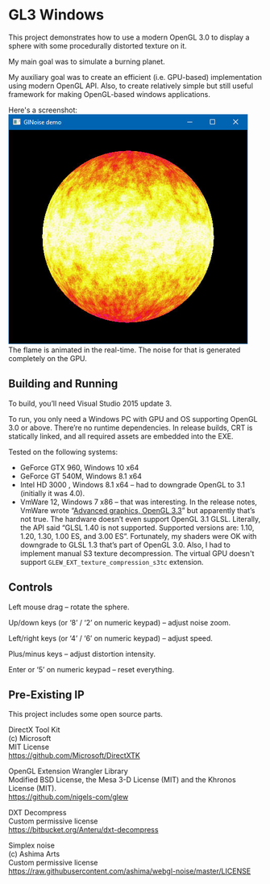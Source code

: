 # GL3 Windows

This project demonstrates how to use a modern OpenGL 3.0 to display a sphere with some procedurally distorted texture on it.

My main goal was to simulate a burning planet.

My auxiliary goal was to create an efficient (i.e. GPU-based) implementation using modern OpenGL API. Also, to create relatively simple but still useful framework for making OpenGL-based windows applications.

Here's a screenshot:<br/>
![Screenshot](screenshot.jpg)<br/>
The flame is animated in the real-time. The noise for that is generated completely on the GPU.

## Building and Running

To build, you’ll need Visual Studio 2015 update 3.
 
To run, you only need a Windows PC with GPU and OS supporting OpenGL 3.0 or above.
There’re no runtime dependencies. In release builds, CRT is statically linked, and all required assets are embedded into the EXE.

Tested on the following systems:

* GeForce GTX 960, Windows 10 x64
* GeForce GT 540M, Windows 8.1 x64
* Intel HD 3000 , Windows 8.1 x64 – had to downgrade OpenGL to 3.1 (initially it was 4.0).
* VmWare 12, Windows 7 x86 – that was interesting.
In the release notes, VmWare wrote “[Advanced graphics, OpenGL 3.3](http://pubs.vmware.com/Release_Notes/en/workstation/12pro/workstation-12-release-notes.html)” but apparently that’s not true.
The hardware doesn’t even support OpenGL 3.1 GLSL. Literally, the API said “GLSL 1.40 is not supported. Supported versions are: 1.10, 1.20, 1.30, 1.00 ES, and 3.00 ES”.
Fortunately, my shaders were OK with downgrade to GLSL 1.3 that’s part of OpenGL 3.0.
Also, I had to implement manual S3 texture decompression. The virtual GPU doesn't support `GLEW_EXT_texture_compression_s3tc` extension.

## Controls

Left mouse drag – rotate the sphere.

Up/down keys (or ‘8’ / ‘2’ on numeric keypad) – adjust noise zoom.

Left/right keys (or ‘4’ / ‘6’ on numeric keypad) – adjust speed.

Plus/minus keys – adjust distortion intensity.

Enter or ‘5’ on numeric keypad – reset everything.

## Pre-Existing IP

This project includes some open source parts.

DirectX Tool Kit<br/>
(c) Microsoft<br/>
MIT License<br/>
https://github.com/Microsoft/DirectXTK

OpenGL Extension Wrangler Library<br/>
Modified BSD License, the Mesa 3-D License (MIT) and the Khronos License (MIT).<br/>
https://github.com/nigels-com/glew

DXT Decompress<br/>
Custom permissive license<br/>
https://bitbucket.org/Anteru/dxt-decompress

Simplex noise<br/>
(c) Ashima Arts<br/>
Custom permissive license<br/>
https://raw.githubusercontent.com/ashima/webgl-noise/master/LICENSE


